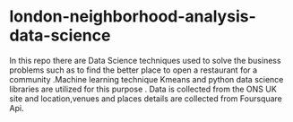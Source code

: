 # london-neighborhood-analysis-data-science
In this repo there are Data Science techniques used to solve the business problems such as to find the better place to open a restaurant for a community .Machine learning technique Kmeans and python data science libraries are utilized for this purpose . Data is collected from the ONS UK site and location,venues and places details are collected from Foursquare Api.

